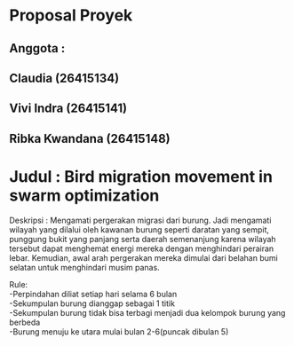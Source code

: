 # Proposal Proyek

## Anggota :       
## Claudia (26415134)    
## Vivi Indra (26415141)    
## Ribka Kwandana (26415148)     


# Judul : Bird migration movement in swarm optimization

Deskripsi :
Mengamati pergerakan migrasi dari burung. Jadi mengamati
wilayah yang dilalui oleh kawanan burung seperti daratan yang sempit,
punggung bukit yang panjang serta daerah semenanjung karena wilayah
tersebut dapat menghemat energi mereka dengan menghindari perairan
lebar. Kemudian, awal arah pergerakan mereka dimulai dari belahan bumi
selatan untuk menghindari musim panas.


Rule:    
-Perpindahan diliat setiap hari selama 6 bulan     
-Sekumpulan burung dianggap sebagai 1 titik     
-Sekumpulan burung tidak bisa terbagi menjadi dua kelompok burung yang berbeda     
-Burung menuju ke utara mulai bulan 2-6(puncak dibulan 5)     
